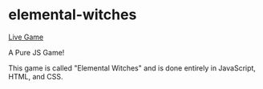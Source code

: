 # elemental-witches

[Live Game](https://kemopaw.github.io/elemental-witches/)

A Pure JS Game!

This game is called "Elemental Witches" and is done entirely in JavaScript, HTML, and CSS.

